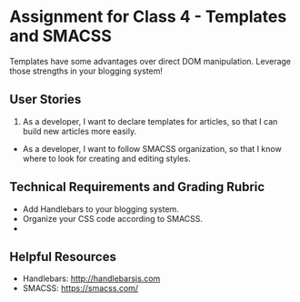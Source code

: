 # Assignment for Class 4 - Templates and SMACSS

Templates have some advantages over direct DOM manipulation. Leverage those strengths in your blogging system!

## User Stories
 1. As a developer, I want to declare templates for articles, so that I can build new articles more easily.
 - As a developer, I want to follow SMACSS organization, so that I know where to look for creating and editing styles.


## Technical Requirements and Grading Rubric
 - Add Handlebars to your blogging system.
 - Organize your CSS code according to SMACSS.
 -

## Helpful Resources
 - Handlebars: http://handlebarsjs.com
 - SMACSS: https://smacss.com/
